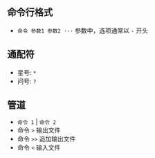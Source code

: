 ## 命令行格式

- `命令 参数1 参数2 ···`
	参数中，选项通常以 `-` 开头
## 通配符
- 星号: `*`
- 问号: `?`
## 管道
- `命令 1` | `命令 2`
- 命令 `>` 输出文件
- 命令 `>>` 追加输出文件
- 命令 `<` 输入文件
